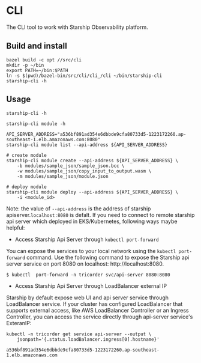 # CLI

The CLI tool to work with Starship Observability platform.

## Build and install

```shell
bazel build -c opt //src/cli
mkdir -p ~/bin
export PATH=~/bin:$PATH
ln -s $(pwd)/bazel-bin/src/cli/cli_/cli ~/bin/starship-cli
starship-cli -h
```

## Usage

```shell
starship-cli -h

starship-cli module -h

API_SERVER_ADDRESS="a536bf891ad354e6dbbde9cfa80733d5-1223172260.ap-southeast-1.elb.amazonaws.com:8080"
starship-cli module list --api-address ${API_SERVER_ADDRESS}

# create module
starship-cli module create --api-address ${API_SERVER_ADDRESS} \
    -b modules/sample_json/sample_json.bcc \
    -w modules/sample_json/copy_input_to_output.wasm \
    -m modules/sample_json/module.json

# deploy module
starship-cli module deploy --api-address ${API_SERVER_ADDRESS} \
    -i <module_id>
```

Note: the value of `--api-address` is the address of starship
apiserver.`localhost:8080` is defalt. If you need to connect to remote starship
api server which deployed in EKS/Kubernetes, following ways maybe helpful:

-  Access Starship Api Server through `kubectl port-forward`

You can expose the services to your local network using the `kubectl
port-forward` command. Use the following command to expose the Starship api
server service on port 8080 on localhost: http://localhost:8080.

```shell
$ kubectl  port-forward -n tricorder svc/api-server 8080:8080
```

- Access Starship Api Server through LoadBalancer external IP

Starship by default expose web UI and api server service through LoadBalancer
service. If your cluster has configured LoadBalancer that supports external
access, like AWS LoadBalancer Controller or an Ingress Controller, you can
access the service directly through api-server service's ExteranIP:

```shell
kubectl -n tricorder get service api-server --output \
    jsonpath='{.status.loadBalancer.ingress[0].hostname}'

a536bf891ad354e6dbbde9cfa80733d5-1223172260.ap-southeast-1.elb.amazonaws.com
```
